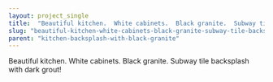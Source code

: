 ```yaml
---
layout: project_single
title:  "Beautiful kitchen.  White cabinets.  Black granite.  Subway tile backsplash with dark grout!"
slug: "beautiful-kitchen-white-cabinets-black-granite-subway-tile-backsplash-with-dark-grout"
parent: "kitchen-backsplash-with-black-granite"
---
```

Beautiful kitchen.  White cabinets.  Black granite.  Subway tile backsplash with dark grout!